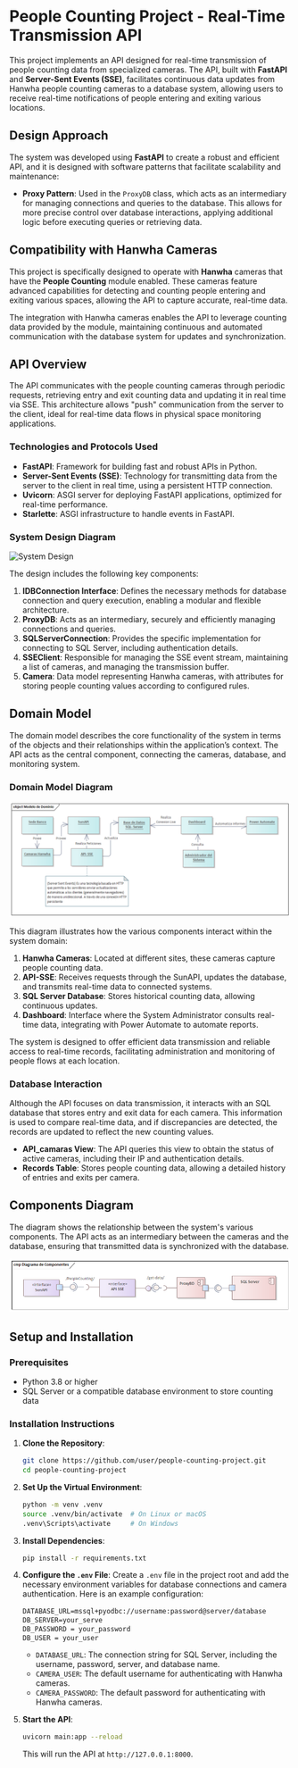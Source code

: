 # People Counting Project - Real-Time Transmission API

This project implements an API designed for real-time transmission of people counting data from specialized cameras. The API, built with **FastAPI** and **Server-Sent Events (SSE)**, facilitates continuous data updates from Hanwha people counting cameras to a database system, allowing users to receive real-time notifications of people entering and exiting various locations.

## Design Approach

The system was developed using **FastAPI** to create a robust and efficient API, and it is designed with software patterns that facilitate scalability and maintenance:

- **Proxy Pattern**: Used in the `ProxyDB` class, which acts as an intermediary for managing connections and queries to the database. This allows for more precise control over database interactions, applying additional logic before executing queries or retrieving data.

## Compatibility with Hanwha Cameras

This project is specifically designed to operate with **Hanwha** cameras that have the **People Counting** module enabled. These cameras feature advanced capabilities for detecting and counting people entering and exiting various spaces, allowing the API to capture accurate, real-time data.

The integration with Hanwha cameras enables the API to leverage counting data provided by the module, maintaining continuous and automated communication with the database system for updates and synchronization.

## API Overview

The API communicates with the people counting cameras through periodic requests, retrieving entry and exit counting data and updating it in real time via SSE. This architecture allows "push" communication from the server to the client, ideal for real-time data flows in physical space monitoring applications.

### Technologies and Protocols Used

- **FastAPI**: Framework for building fast and robust APIs in Python.
- **Server-Sent Events (SSE)**: Technology for transmitting data from the server to the client in real time, using a persistent HTTP connection.
- **Uvicorn**: ASGI server for deploying FastAPI applications, optimized for real-time performance.
- **Starlette**: ASGI infrastructure to handle events in FastAPI.

### System Design Diagram

![System Design](Diseño%20del%20Sistema.png)

The design includes the following key components:

1. **IDBConnection Interface**: Defines the necessary methods for database connection and query execution, enabling a modular and flexible architecture.
2. **ProxyDB**: Acts as an intermediary, securely and efficiently managing connections and queries.
3. **SQLServerConnection**: Provides the specific implementation for connecting to SQL Server, including authentication details.
4. **SSEClient**: Responsible for managing the SSE event stream, maintaining a list of cameras, and managing the transmission buffer.
5. **Camera**: Data model representing Hanwha cameras, with attributes for storing people counting values according to configured rules.

## Domain Model

The domain model describes the core functionality of the system in terms of the objects and their relationships within the application’s context. The API acts as the central component, connecting the cameras, database, and monitoring system.

### Domain Model Diagram

![Domain Model](Modelo%20de%20Dominio.png)

This diagram illustrates how the various components interact within the system domain:

1. **Hanwha Cameras**: Located at different sites, these cameras capture people counting data.
2. **API-SSE**: Receives requests through the SunAPI, updates the database, and transmits real-time data to connected systems.
3. **SQL Server Database**: Stores historical counting data, allowing continuous updates.
4. **Dashboard**: Interface where the System Administrator consults real-time data, integrating with Power Automate to automate reports.

The system is designed to offer efficient data transmission and reliable access to real-time records, facilitating administration and monitoring of people flows at each location.

### Database Interaction

Although the API focuses on data transmission, it interacts with an SQL database that stores entry and exit data for each camera. This information is used to compare real-time data, and if discrepancies are detected, the records are updated to reflect the new counting values.

- **API_camaras View**: The API queries this view to obtain the status of active cameras, including their IP and authentication details.
- **Records Table**: Stores people counting data, allowing a detailed history of entries and exits per camera.

## Components Diagram

The diagram shows the relationship between the system's various components. The API acts as an intermediary between the cameras and the database, ensuring that transmitted data is synchronized with the database.

![Components Diagram](Diagrama_de_Componentes.png)

## Setup and Installation

### Prerequisites

- Python 3.8 or higher
- SQL Server or a compatible database environment to store counting data

### Installation Instructions

1. **Clone the Repository**:
   ```bash
   git clone https://github.com/user/people-counting-project.git
   cd people-counting-project
   ```

2. **Set Up the Virtual Environment**:
   ```bash
   python -m venv .venv
   source .venv/bin/activate  # On Linux or macOS
   .venv\Scripts\activate     # On Windows
   ```

3. **Install Dependencies**:
   ```bash
   pip install -r requirements.txt
   ```
   
4. **Configure the `.env` File**: Create a `.env` file in the project root and add the necessary environment variables for database connections and camera authentication. Here is an example configuration:

   ```env
   DATABASE_URL=mssql+pyodbc://username:password@server/database
   DB_SERVER=your_serve
   DB_PASSWORD = your_password
   DB_USER = your_user
   ```

   - `DATABASE_URL`: The connection string for SQL Server, including the username, password, server, and database name.
   - `CAMERA_USER`: The default username for authenticating with Hanwha cameras.
   - `CAMERA_PASSWORD`: The default password for authenticating with Hanwha cameras.


5. **Start the API**:
   ```bash
   uvicorn main:app --reload
   ```
   This will run the API at `http://127.0.0.1:8000`.
